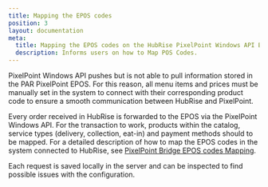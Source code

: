```yaml
---
title: Mapping the EPOS codes
position: 3
layout: documentation
meta:
  title: Mapping the EPOS codes on the HubRise PixelPoint Windows API Bridge
  description: Informs users on how to Map POS Codes.
---
```


PixelPoint Windows API pushes but is not able to pull information stored in the PAR PixelPoint EPOS. For this reason, all menu items and prices must be manually set in the system to connect with their corresponding product code to ensure a smooth communication between HubRise and PixelPoint.

Every order received in HubRise is forwarded to the EPOS via the PixelPoint Windows API. For the transaction to work, products within the catalog, service types (delivery, collection, eat-in) and payment methods should to be mapped. For a detailed description of how to map the EPOS codes in the system connected to HubRise, see [PixelPoint Bridge EPOS codes Mapping](/apps/pixelpoint/mapping-epos-codes).

Each request is saved locally in the server and can be inspected to find possible issues with the configuration.
